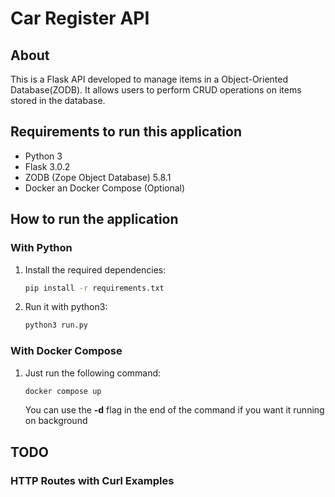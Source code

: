 # Car Register API

## About
This is a Flask API developed to manage items in a Object-Oriented Database(ZODB). It allows users to perform CRUD operations on items stored in the database.

## Requirements to run this application
- Python 3
- Flask 3.0.2
- ZODB (Zope Object Database) 5.8.1
- Docker an Docker Compose (Optional)

## How to run the application
### With Python
1. Install the required dependencies:
    ```bash
    pip install -r requirements.txt
    ```
2. Run it with python3:
    ```bash
    python3 run.py
    ```

### With Docker Compose
1. Just run the following command:
    ```bash
    docker compose up
    ```
    You can use the **-d** flag in the end of the command if you want it running on background


## TODO
### HTTP Routes with Curl Examples



<!-- 
### Create Item
- **Method**: POST
- **Endpoint**: `/items`
- **Description**: Creates a new item in the database.
- **Example**:
  ```bash
  curl -X POST -H "Content-Type: application/json" -d '{"name": "New Item", "description": "Item description"}' http://localhost:5000/items -->
